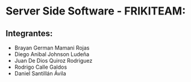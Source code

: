 # Server Side Software - FRIKITEAM:

## Integrantes: 
- Brayan German Mamani Rojas
- Diego Anibal Johnson Ludeña
- Juan De Dios Quiroz Rodriguez
- Rodrigo Calle Galdos
- Daniel Santillán Ávila
